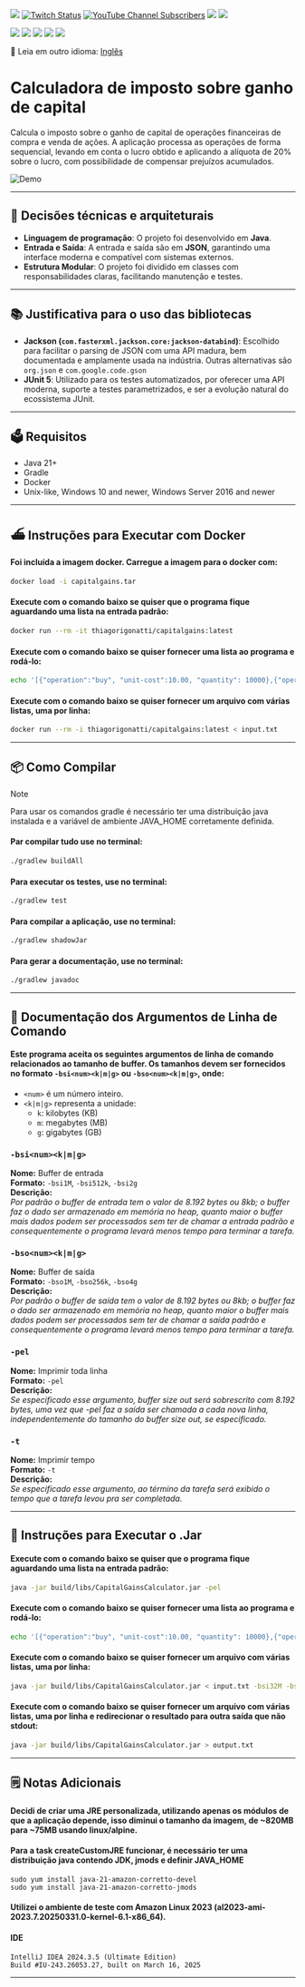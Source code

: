[![](https://img.shields.io/discord/677642178083946580?color=%23768ACF&label=Discord)](https://discord.gg/U8NcPcHxW3) [![Twitch Status](https://img.shields.io/twitch/status/thiagorigonatti?label=Twitch)](https://twitch.tv/thiagorigonatti)
[![YouTube Channel Subscribers](https://img.shields.io/youtube/channel/subscribers/UCEDjQf5cEkH4320GevAitUA?label=Thiago%20Rigonatti)](https://www.youtube.com/thiagorigonatti)
[![](https://img.shields.io/badge/Linked-In-blue)](https://www.linkedin.com/in/thiagorigonatti/)
[![](https://img.shields.io/badge/Udemy-2%20Courses-blueviolet)](https://www.udemy.com/user/thiago-rigonatti-2/)

[![](https://img.shields.io/badge/GitHub-Repository-white)](https://github.com/thiagorigonatti/capital-gains/)
[![](https://img.shields.io/badge/Download-Jenkins-purple.svg)](https://jenkins.thecoders.com.br/job/capital-gains/)
[![](https://img.shields.io/badge/Javadoc-Overview-magenta)](https://thiagorigonatti.github.io/capital-gains/)
[![](https://img.shields.io/badge/License-AGPL3.0-darkgreen)](https://github.com/thiagorigonatti/capital-gains/blob/main/LICENSE)
[![](https://img.shields.io/badge/Docker-Image-aqua)](https://hub.docker.com/repository/docker/thiagorigonatti/capitalgains/tags)

📄 Leia em outro idioma: [Inglês](README_EN.md)

# Calculadora de imposto sobre ganho de capital
Calcula o imposto sobre o ganho de capital de operações financeiras de compra e venda de ações. A aplicação processa as operações de forma sequencial, levando em conta o lucro obtido e aplicando a alíquota de 20% sobre o lucro, com possibilidade de compensar prejuízos acumulados.

![Demo](demo.gif)

---
## 📐 Decisões técnicas e arquiteturais
- **Linguagem de programação**: O projeto foi desenvolvido em **Java**.
- **Entrada e Saída**: A entrada e saída são em **JSON**, garantindo uma interface moderna e compatível com sistemas externos.
- **Estrutura Modular**: O projeto foi dividido em classes com responsabilidades claras, facilitando manutenção e testes.
---
## 📚 Justificativa para o uso das bibliotecas
- **Jackson (`com.fasterxml.jackson.core:jackson-databind`)**: Escolhido para facilitar o parsing de JSON com uma API madura, bem documentada e amplamente usada na indústria. Outras alternativas são `org.json` e `com.google.code.gson`
- **JUnit 5**: Utilizado para os testes automatizados, por oferecer uma API moderna, suporte a testes parametrizados, e ser a evolução natural do ecossistema JUnit.
---
## 🗳️ Requisitos
- Java 21+
- Gradle
- Docker
- Unix-like, Windows 10 and newer, Windows Server 2016 and newer
---
## ⛴️ Instruções para Executar com Docker
#### **Foi incluída a imagem docker. Carregue a imagem para o docker com**:
```bash
docker load -i capitalgains.tar
```
#### **Execute com o comando baixo se quiser que o programa fique aguardando uma lista na entrada padrão**:
```bash
docker run --rm -it thiagorigonatti/capitalgains:latest
```
#### **Execute com o comando baixo se quiser fornecer uma lista ao programa e rodá-lo**:
```bash
echo '[{"operation":"buy", "unit-cost":10.00, "quantity": 10000},{"operation":"sell", "unit-cost":5.00, "quantity": 5000},{"operation":"sell", "unit-cost":20.00, "quantity": 3000}]' | docker run --rm -i thiagorigonatti/capitalgains:latest
```
#### **Execute com o comando baixo se quiser fornecer um arquivo com várias listas, uma por linha**:
```bash
docker run --rm -i thiagorigonatti/capitalgains:latest < input.txt
```
---
## 📦 Como Compilar
> [!NOTE]
> Para usar os comandos gradle é necessário ter uma distribuição java instalada e a variável de ambiente JAVA_HOME corretamente definida.
#### **Par compilar tudo use no terminal**:
```bash
./gradlew buildAll
```
#### **Para executar os testes, use no terminal**:
```bash
./gradlew test
```
#### **Para compilar a aplicação, use no terminal**:
```bash
./gradlew shadowJar
```
#### **Para gerar a documentação, use no terminal**:
```bash
./gradlew javadoc
```
---
## 📗 Documentação dos Argumentos de Linha de Comando

#### Este programa aceita os seguintes argumentos de linha de comando relacionados ao tamanho de buffer. Os tamanhos devem ser fornecidos no formato `-bsi<num><k|m|g>` ou `-bso<num><k|m|g>`, onde:

- `<num>` é um número inteiro.
- `<k|m|g>` representa a unidade:
  - `k`: kilobytes (KB)
  - `m`: megabytes (MB)
  - `g`: gigabytes (GB)

### `-bsi<num><k|m|g>`

**Nome:** Buffer de entrada  
**Formato:** `-bsi1M`, `-bsi512k`, `-bsi2g`  
**Descrição:**  
_Por padrão o buffer de entrada tem o valor de 8.192 bytes ou 8kb; o buffer faz o dado ser armazenado em memória no heap, quanto maior o buffer mais dados podem ser processados sem ter de chamar a entrada padrão e consequentemente o programa levará menos tempo para terminar a tarefa._

### `-bso<num><k|m|g>`

**Nome:** Buffer de saída  
**Formato:** `-bso1M`, `-bso256k`, `-bso4g`  
**Descrição:**  
_Por padrão o buffer de saída tem o valor de 8.192 bytes ou 8kb; o buffer faz o dado ser armazenado em memória no heap, quanto maior o buffer mais dados podem ser processados sem ter de chamar a saída padrão e consequentemente o programa levará menos tempo para terminar a tarefa._

### `-pel`

**Nome:** Imprimir toda linha  
**Formato:** `-pel`  
**Descrição:**  
_Se especificado esse argumento, buffer size out será sobrescrito com 8.192 bytes, uma vez que -pel faz a saída ser chamada a cada nova linha, independentemente do tamanho do buffer size out, se especificado._

### `-t`

**Nome:** Imprimir tempo  
**Formato:** `-t`  
**Descrição:**  
_Se especificado esse argumento, ao término da tarefa será exibido o tempo que a tarefa levou pra ser completada._

---
## 🫙 Instruções para Executar o .Jar

#### **Execute com o comando baixo se quiser que o programa fique aguardando uma lista na entrada padrão**:
```bash
java -jar build/libs/CapitalGainsCalculator.jar -pel
```
#### **Execute com o comando baixo se quiser fornecer uma lista ao programa e rodá-lo**:
```bash
echo '[{"operation":"buy", "unit-cost":10.00, "quantity": 10000},{"operation":"sell", "unit-cost":5.00, "quantity": 5000},{"operation":"sell", "unit-cost":20.00, "quantity": 3000}]' | java -jar build/libs/CapitalGainsCalculator.jar
```
#### **Execute com o comando baixo se quiser fornecer um arquivo com várias listas, uma por linha**:
```bash
java -jar build/libs/CapitalGainsCalculator.jar < input.txt -bsi32M -bso10M
```
#### **Execute com o comando baixo se quiser fornecer um arquivo com várias listas, uma por linha e redirecionar o resultado para outra saída que não stdout**:
```bash
java -jar build/libs/CapitalGainsCalculator.jar > output.txt
```
---
## 🗒️ Notas Adicionais

#### Decidi de criar uma JRE personalizada, utilizando apenas os módulos de que a aplicação depende, isso diminui o tamanho da imagem, de ~820MB para ~75MB usando linux/alpine.

#### Para a task createCustomJRE funcionar, é necessário ter uma distribuição java contendo JDK, jmods e definir JAVA_HOME

`sudo yum install java-21-amazon-corretto-devel`  
`sudo yum install java-21-amazon-corretto-jmods`

#### Utilizei o ambiente de teste com Amazon Linux 2023 (al2023-ami-2023.7.20250331.0-kernel-6.1-x86_64).

#### IDE
```
IntelliJ IDEA 2024.3.5 (Ultimate Edition)
Build #IU-243.26053.27, built on March 16, 2025
```
---
